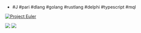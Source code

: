 - #J #pari #dlang #golang #rustlang #delphi #typescript #mql

[![Project Euler](https://projecteuler.net/profile/mavotroky.png)](https://projecteuler.net/)

<!---p align="center"--->
  <img src="https://projecteuler.net/profile/mavotroky.png">
<!---/p--->

<!--- p align="center"--->
  <img src="http://stackexchange.com/users/flair/753457.png">
<!--- p /p--->
